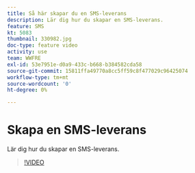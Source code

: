 ```yaml
---
title: Så här skapar du en SMS-leverans
description: Lär dig hur du skapar en SMS-leverans.
feature: SMS
kt: 5083
thumbnail: 330982.jpg
doc-type: feature video
activity: use
team: WWFRE
exl-id: 53e7951e-d0a9-433c-b668-b384582cda58
source-git-commit: 15811ffa49770a8cc5ff59c8f477029c96425074
workflow-type: tm+mt
source-wordcount: '0'
ht-degree: 0%

---
```


# Skapa en SMS-leverans

Lär dig hur du skapar en SMS-leverans.

>[!VIDEO](https://video.tv.adobe.com/v/330982)
